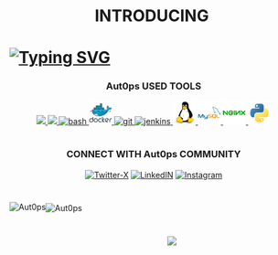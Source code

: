 
<h1 align="center">INTRODUCING <img src=""></h1>

<!---STARTING HEADLINE--->
<h1><a href="https://git.io/typing-svg"><img src="https://readme-typing-svg.demolab.com?font=Fira+Code&weight=500&size=28&pause=1000&color=0FF700&center=true&vCenter=true&width=1200&height=60&lines=Explore+the+Endless+Possibilities+with+AutOps;With+Automation+%26+Innovation%2C+Let's+connect!+" alt="Typing SVG" /></a></h1>

<!---STARTING LOGOS--->
<h3 align="center">Aut0ps USED TOOLS</h3>
<p align="center"> 
<a href="https://aws.amazon.com/" target="_blank" > <img src="https://raw.githubusercontent.com/itsksaurabh/itsksaurabh/master/assets/aws.gif"  height="40" /> </a>
<a href="https://docs.gitlab.com/ee/ci/" target="_blank" > <img src="https://raw.githubusercontent.com/itsksaurabh/itsksaurabh/master/assets/cicd.gif"  height="40" /> </a>
<a href="https://www.gnu.org/software/bash/" target="_blank" rel="noreferrer"><img src="https://www.vectorlogo.zone/logos/gnu_bash/gnu_bash-icon.svg" alt="bash" width="40" height="40"/> </a>  
<a href="https://www.docker.com/" target="_blank" rel="noreferrer"> <img src="https://raw.githubusercontent.com/devicons/devicon/master/icons/docker/docker-original-wordmark.svg" alt="docker" width="40" height="40"/> </a> 
<a href="https://git-scm.com/" target="_blank" rel="noreferrer"> <img src="https://www.vectorlogo.zone/logos/git-scm/git-scm-icon.svg" alt="git" width="40" height="40"/> </a> 
<a href="https://www.jenkins.io" target="_blank" rel="noreferrer"> <img src="https://www.vectorlogo.zone/logos/jenkins/jenkins-icon.svg" alt="jenkins" width="40" height="40"/> </a> 
<a href="https://www.linux.org/" target="_blank" rel="noreferrer"> <img src="https://raw.githubusercontent.com/devicons/devicon/master/icons/linux/linux-original.svg" alt="linux" width="40" height="40"/> </a> 
<a href="https://www.mysql.com/" target="_blank" rel="noreferrer"> <img src="https://raw.githubusercontent.com/devicons/devicon/master/icons/mysql/mysql-original-wordmark.svg" alt="mysql" width="40" height="40"/> </a> 
<a href="https://www.nginx.com" target="_blank" rel="noreferrer"> <img src="https://raw.githubusercontent.com/devicons/devicon/master/icons/nginx/nginx-original.svg" alt="nginx" width="40" height="40"/> </a> 
<a href="https://www.python.org" target="_blank" rel="noreferrer"> <img src="https://raw.githubusercontent.com/devicons/devicon/master/icons/python/python-original.svg" alt="python" width="40" height="40"/> </a> 

<h1></h1>

<!---STARTING SOCIAL MEDIA--->
<h3 align="center">CONNECT WITH Aut0ps COMMUNITY</h3>
<p align="center">
<a href="https://www.twitter.com/" target="blank"><img align="center" src="https://raw.githubusercontent.com/rahuldkjain/github-profile-readme-generator/master/src/images/icons/Social/twitter.svg" alt="Twitter-X" height="30" width="40" /></a>
<a href="https://www.instagram.com/" target="blank"><img align="center" src="https://raw.githubusercontent.com/rahuldkjain/github-profile-readme-generator/master/src/images/icons/Social/linked-in-alt.svg" alt="LinkedIN" height="30" width="40" /></a>
<a href="https://www.linkedin.com/" target="blank"><img align="center" src="https://raw.githubusercontent.com/rahuldkjain/github-profile-readme-generator/master/src/images/icons/Social/instagram.svg" alt="Instagram" height="30" width="40" /></a>
</p>

<h1></h1>

<!---GITHUB STATATICS--->
<img align="left" src="https://github-readme-stats.vercel.app/api/top-langs?username=Aut0ps&show_icons=true&locale=en&theme=radical" alt="Aut0ps" height="358"/>
<img align="center" src="https://github-readme-stats.vercel.app/api?username=Aut0ps&show_icons=true&locale=en&theme=radical" alt="Aut0ps" width="420"/>

<!--- CONTRIBUTIONS
<img align="center" src="https://github-readme-streak-stats.herokuapp.com/?user=Aut0ps&theme=radical" alt="Aut0ps" width="420" />
--->

<!---TROPHIES--->
<h1></h1>
<p align="center"> <img align="center" src="https://github-profile-trophy.vercel.app/?username=Aut0ps&theme=radical&row=1"/></p>
<h1></h1>
